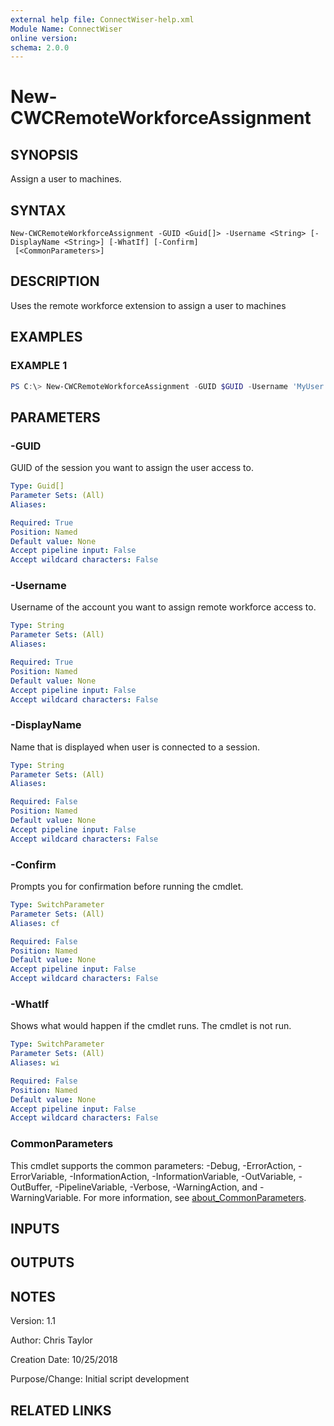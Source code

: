 ```yaml
---
external help file: ConnectWiser-help.xml
Module Name: ConnectWiser
online version:
schema: 2.0.0
---
```


# New-CWCRemoteWorkforceAssignment

## SYNOPSIS
Assign a user to machines.

## SYNTAX

```
New-CWCRemoteWorkforceAssignment -GUID <Guid[]> -Username <String> [-DisplayName <String>] [-WhatIf] [-Confirm]
 [<CommonParameters>]
```

## DESCRIPTION
Uses the remote workforce extension to assign a user to machines

## EXAMPLES

### EXAMPLE 1
```powershell
PS C:\> New-CWCRemoteWorkforceAssignment -GUID $GUID -Username 'MyUser' -DisplayName 'My Name'
```

## PARAMETERS

### -GUID
GUID of the session you want to assign the user access to.

```yaml
Type: Guid[]
Parameter Sets: (All)
Aliases:

Required: True
Position: Named
Default value: None
Accept pipeline input: False
Accept wildcard characters: False
```

### -Username
Username of the account you want to assign remote workforce access to.

```yaml
Type: String
Parameter Sets: (All)
Aliases:

Required: True
Position: Named
Default value: None
Accept pipeline input: False
Accept wildcard characters: False
```

### -DisplayName
Name that is displayed when user is connected to a session.

```yaml
Type: String
Parameter Sets: (All)
Aliases:

Required: False
Position: Named
Default value: None
Accept pipeline input: False
Accept wildcard characters: False
```

### -Confirm
Prompts you for confirmation before running the cmdlet.

```yaml
Type: SwitchParameter
Parameter Sets: (All)
Aliases: cf

Required: False
Position: Named
Default value: None
Accept pipeline input: False
Accept wildcard characters: False
```

### -WhatIf
Shows what would happen if the cmdlet runs. The cmdlet is not run.

```yaml
Type: SwitchParameter
Parameter Sets: (All)
Aliases: wi

Required: False
Position: Named
Default value: None
Accept pipeline input: False
Accept wildcard characters: False
```

### CommonParameters
This cmdlet supports the common parameters: -Debug, -ErrorAction, -ErrorVariable, -InformationAction, -InformationVariable, -OutVariable, -OutBuffer, -PipelineVariable, -Verbose, -WarningAction, and -WarningVariable. For more information, see [about_CommonParameters](http://go.microsoft.com/fwlink/?LinkID=113216).

## INPUTS

## OUTPUTS

## NOTES
Version:        1.1

Author:         Chris Taylor

Creation Date:  10/25/2018

Purpose/Change: Initial script development

## RELATED LINKS
